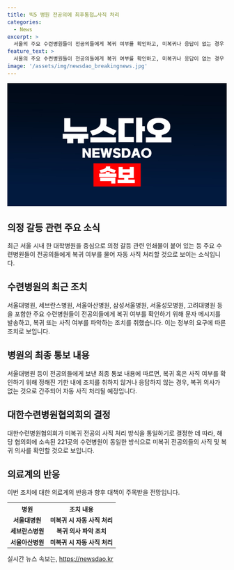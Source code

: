 ```yaml
---
title: 빅5 병원 전공의에 최후통첩…사직 처리
categories:
  - News
excerpt: >
  서울의 주요 수련병원들이 전공의들에게 복귀 여부를 확인하고, 미복귀나 응답이 없는 경우 자동 사직 처리할 것으로 알려져 논란이 되고 있다. 정부의 요구로 복귀나 사직 처리가 급속히 진행되며, 서울대병원 등은 최후 통첩을 보내고 있다. 이에 대한 대한수련병원협의회의 결정으로 수련병원들이 동일한 조치를 취하고 있어 관련된 논란이 예상된다.
feature_text: >
  서울의 주요 수련병원들이 전공의들에게 복귀 여부를 확인하고, 미복귀나 응답이 없는 경우 자동 사직 처리할 것으로 알려져 논란이 되고 있다. 정부의 요구로 복귀나 사직 처리가 급속히 진행되며, 서울대병원 등은 최후 통첩을 보내고 있다. 이에 대한 대한수련병원협의회의 결정으로 수련병원들이 동일한 조치를 취하고 있어 관련된 논란이 예상된다.
image: '/assets/img/newsdao_breakingnews.jpg'
---
```


<p><img src="/assets/img/newsdao_breakingnews.jpg" alt="cryptoinkorea 속보" /></p>

<h2 data-ke-size="size26">의정 갈등 관련 주요 소식</h2>

<p data-ke-size="size16">최근 서울 시내 한 대학병원을 중심으로 의정 갈등 관련 인쇄물이 붙어 있는 등 주요 수련병원들이 전공의들에게 복귀 여부를 물어 자동 사직 처리할 것으로 보이는 소식입니다.
</p>

<h2 data-ke-size="size26">수련병원의 최근 조치</h2>

<p data-ke-size="size16">서울대병원, 세브란스병원, 서울아산병원, 삼성서울병원, 서울성모병원, 고려대병원 등을 포함한 주요 수련병원들이 전공의들에게 복귀 여부를 확인하기 위해 문자 메시지를 발송하고, 복귀 또는 사직 여부를 파악하는 조치를 취했습니다. 이는 정부의 요구에 따른 조치로 보입니다.
</p>

<h2 data-ke-size="size26">병원의 최종 통보 내용</h2>

<p data-ke-size="size16">서울대병원 등이 전공의들에게 보낸 최종 통보 내용에 따르면, 복귀 혹은 사직 여부를 확인하기 위해 정해진 기한 내에 조치를 취하지 않거나 응답하지 않는 경우, 복귀 의사가 없는 것으로 간주되어 자동 사직 처리될 예정입니다.
</p>

<h2 data-ke-size="size26">대한수련병원협의회의 결정</h2>

<p data-ke-size="size16">대한수련병원협의회가 미복귀 전공의 사직 처리 방식을 통일하기로 결정한 데 따라, 해당 협의회에 소속된 221곳의 수련병원이 동일한 방식으로 미복귀 전공의들의 사직 및 복귀 의사를 확인할 것으로 보입니다.
</p>

<h2 data-ke-size="size26">의료계의 반응</h2>

<p data-ke-size="size16">이번 조치에 대한 의료계의 반응과 향후 대책이 주목받을 전망입니다.
</p>

<table>
    <tr>
        <th>병원</th>
        <th>조치 내용</th>
    </tr>
    <tr>
        <td style="text-align: center; height: 17px;"><b>서울대병원</b></td>
        <td style="text-align: center; height: 17px;"><b>미복귀 시 자동 사직 처리</b></td>
    </tr>
    <tr>
        <td style="text-align: center; height: 17px;"><b>세브란스병원</b></td>
        <td style="text-align: center; height: 17px;"><b>복귀 의사 파악 조치</b></td>
    </tr>
    <tr>
        <td style="text-align: center; height: 17px;"><b>서울아산병원</b></td>
        <td style="text-align: center; height: 17px;"><b>미복귀 시 자동 사직 처리</b></td>
    </tr>
</table>

<p data-ke-size="size16"></p>
실시간 뉴스 속보는, <a href="https://newsdao.kr" rel="dofollow">https://newsdao.kr</a>


